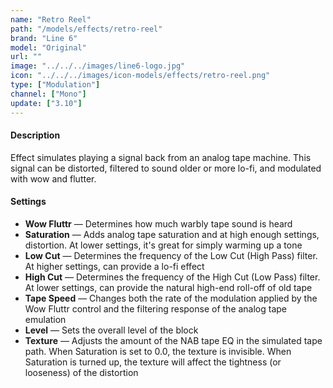 ```yaml
---
name: "Retro Reel"
path: "/models/effects/retro-reel"
brand: "Line 6"
model: "Original"
url: ""
image: "../../../images/line6-logo.jpg"
icon: "../../../images/icon-models/effects/retro-reel.png"
type: ["Modulation"]
channel: ["Mono"]
update: ["3.10"]
---
```


#### Description

Effect simulates playing a signal back from an analog tape machine. This signal can be distorted, filtered to sound older or more lo-fi, and modulated with wow and flutter.

#### Settings

- **Wow Fluttr** — Determines how much warbly tape sound is heard
- **Saturation** — Adds analog tape saturation and at high enough settings, distortion. At lower settings, it's great for simply warming up a tone
- **Low Cut** — Determines the frequency of the Low Cut (High Pass) filter. At higher settings, can provide a lo-fi effect
- **High Cut** — Determines the frequency of the High Cut (Low Pass) filter. At lower settings, can provide the natural high-end roll-off of old tape
- **Tape Speed** — Changes both the rate of the modulation applied by the Wow Fluttr control and the filtering response of the analog tape emulation
- **Level** — Sets the overall level of the block
- **Texture** — Adjusts the amount of the NAB tape EQ in the simulated tape path. When Saturation is set to 0.0, the texture is invisible. When Saturation is turned up, the texture will affect the tightness (or looseness) of the distortion

